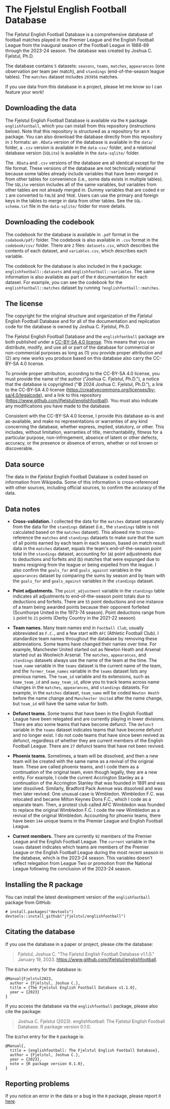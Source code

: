 # The Fjelstul English Football Database

The Fjelstul English Football Database is a comprehensive database of football matches played in the Premier League and the English Football League from the inaugural season of the Football League in 1888-89 through the 2023-24 season. The database was created by Joshua C. Fjelstul, Ph.D.

The database contains `5` datasets: `seasons`, `teams`, `matches`, `appearances` (one observation per team per match), and `standings` (end-of-the-season league tables). The `matches` dataset includes `203956` matches.

If you use data from this database in a project, please let me know so I can feature your work!

## Downloading the data

The Fjelstul English Football Database is available via the `R` package `englishfootball`, which you can install from this repository (instructions below). Note that this repository is structured as a repository for an `R` package. You can also download the database directly from this repository in `3` formats: an `.RData` version of the database is available in the `data/` folder, a `.csv` version is available in the `data-csv/` folder, and a relational database version (`SQLite`) is available in the `data-sqlite/` folder.

The `.RData` and `.csv` versions of the database are all identical except for the file format. These versions of the database are not technically relational because some tables already include variables that have been merged in from other tables for convenience (i.e., some data exists in multiple tables). The `SQLite` version includes all of the same variables, but variables from other tables are not already merged in. Dummy variables that are coded `0` or `1` are converted to `FALSE` and `TRUE`. Users can use the primary and foreign keys in the tables to merge in data from other tables. See the `SQL-schema.txt` file in the `data-sqlite/` folder for more details.

## Downloading the codebook

The codebook for the database is available in `.pdf` format in the `codebook/pdf/` folder. The codebook is also available in `.csv` format in the `codebook/csv/` folder. There are `2` files: `datasets.csv`, which describes the contents of each dataset, and `variables.csv`, which describes each variable. 

The codebook for the database is also included in the `R` package: `englishfootball::datasets` and `englishfootball::variables`. The same information is also available as part of the `R` documentation for each dataset. For example, you can see the codebook for the `englishfootball::matches` dataset by running `?englishfootball::matches`.

## The license

The copyright for the original structure and organization of the Fjelstul English Football Database and for all of the documentation and replication code for the database is owned by Joshua C. Fjelstul, Ph.D.

The Fjelstul English Football Database and the `englishfootball` package are both published under a [CC-BY-SA 4.0 license](https://creativecommons.org/licenses/by-sa/4.0/legalcode). This means that you can distribute, modify, and use all or part of the database for commercial or non-commercial purposes as long as (1) you provide proper attribution and (2) any new works you produce based on this database also carry the CC-BY-SA 4.0 license. 

To provide proper attribution, according to the CC-BY-SA 4.0 license, you must provide the name of the author ("Joshua C. Fjelstul, Ph.D."), a notice that the database is copyrighted ("© 2024 Joshua C. Fjelstul, Ph.D."), a link to the CC-BY-SA 4.0 license (https://creativecommons.org/licenses/by-sa/4.0/legalcode), and a link to this repository (https://www.github.com/jfjelstul/englishfootball). You must also indicate any modifications you have made to the database.

Consistent with the CC-BY-SA 4.0 license, I provide this database as-is and as-available, and make no representations or warranties of any kind concerning the database, whether express, implied, statutory, or other. This includes, without limitation, warranties of title, merchantability, fitness for a particular purpose, non-infringement, absence of latent or other defects, accuracy, or the presence or absence of errors, whether or not known or discoverable. 

## Data source

The data in the Fjelstul English Football Database is coded based on information from Wikipedia. Some of this information is cross-referenced with other sources, including official sources, to confirm the accuracy of the data.

## Data notes

- **Cross-validation.** I collected the data for the `matches` dataset separately from the data for the `standings` dataset (i.e., the `standings` table is not calculated based on the `matches` dataset). This allowed me to cross-reference the `matches` and `standings` datasets to make sure that the sum of all points earned by each team in each season, based on match result data in the `matches` dataset, equals the team's end-of-the-season point total in the `standings` dataset, accounting for (a) point adjustments due to deductions and forfeits and (b) matches that were expunged due to teams resigning from the league or being expelled from the league. I also confirm the `goals_for` and `goals_against` variables in the `appearances` dataset by comparing the sums by season and by team with the `goals_for` and `goals_against` variables in the `standings` dataset.

- **Point adjustments.** The `point_adjustment` variable in the `standings` table indicates all adjustments to end-of-the-season point totals due to deductions and forfeits. There are `55` point deductions and one instance of a team being awarded points because their opponent forfeited (Scunthorpe United in the 1973-74 season). Point deductions range from `1` point to `21` points (Derby Country in the 2021-22 season). 

- **Team names.** Many team names end in `Football Club`, usually abbreviated as `F.C.`, and a few start with `AFC` (Athletic Football Club). I standardize team names throughout the database by removing these abbreviations. Some teams have changed their names over time. For example, Manchester United started out as Newton Heath and Arsenal started out as Woolwich Arsenal. The `matches`, `appearances`, and `standings` datasets always use the name of the team at the time. The `team_name` variable in the `teams` dataset is the current name of the team, and the `former_team_names` variable in the `teams` dataset lists any previous names. The `team_id` variable and its extensions, such as `home_team_id` and `away_team_id`, allow you to track teams across name changes in the `matches`, `appearances`, and `standings` datasets. For example, in the `matches` dataset, `team_name` will be coded `Newton Heath` before the name change and `Manchester United` after the name change, but `team_id` will have the same value for both. 

- **Defunct teams.** Some teams that have been in the English Football League have been relegated and are currently playing in lower divisions. There are also some teams that have become defunct. The `defunct` variable in the `teams` dataset indicates teams that have become defunct and no longer exist. I do not code teams that have since been revived as defunct, regardless of whether they are current members of the English Football League. There are `27` defunct teams that have not been revived. 

- **Phoenix teams.** Sometimes, a team will be dissolved, and then a new team will be created with the same name as a revival of the original team. These are called phoenix teams, and I code them as a continuation of the original team, even though legally, they are a new entity. For example, I code the current Accrington Stanley as a continuation of the Accrington Stanley that was founded in 1891 and was later dissolved. Similarly, Bradford Pack Avenue was dissolved and was then later revived. One unusual case is Wimbledon. Wimbledon F.C. was relocated and became Milton Keynes Dons F.C., which I code as a separate team. Then, a protest club called AFC Wimbledon was founded to replace the original Wimbledon F.C. I code the new Wimbledon as a revival of the original Wimbledon. Accounting for phoenix teams, there have been `144` unique teams in the Premier League and English Football League. 

- **Current members.** There are currently `92` members of the Premier League and the English Football League. The `current` variable in the `teams` dataset indicates which teams are members of the Premier League or the English Football League during the most recent season in the database, which is the 2023-24 season. This variables doesn't reflect relegation from League Two or promotion from the National League following the conclusion of the 2023-24 season.

## Installing the R package

You can install the latest development version of the `englishfootball` package from GitHub:

```
# install.packages("devtools")
devtools::install_github("jfjelstul/englishfootball")
```

## Citating the database

If you use the database in a paper or project, please cite the database:

> Fjelstul, Joshua C. "The Fjelstul English Football Database v1.1.0." January 19, 2023. https://www.github.com/jfjelstul/englishfootball.

The `BibTeX` entry for the database is:

```
@Manual{Fjelstul2023,
  author = {Fjelstul, Joshua C.},
  title = {The Fjelstul English Football Database v1.1.0},
  year = {2023}
}
```

If you access the database via the `englishfootball` package, please also cite the package:

> Joshua C. Fjelstul (2023). englishfootball: The Fjelstul English Football Database. R package version 0.1.0.

The `BibTeX` entry for the `R` package is:

```
@Manual{,
  title = {englishfootball: The Fjelstul English Football Database},
  author = {Fjelstul, Joshua C.},
  year = {2023},
  note = {R package version 0.1.0},
}
```

## Reporting problems

If you notice an error in the data or a bug in the `R` package, please report it [here](https://github.com/jfjelstul/englishfootball/issues).
